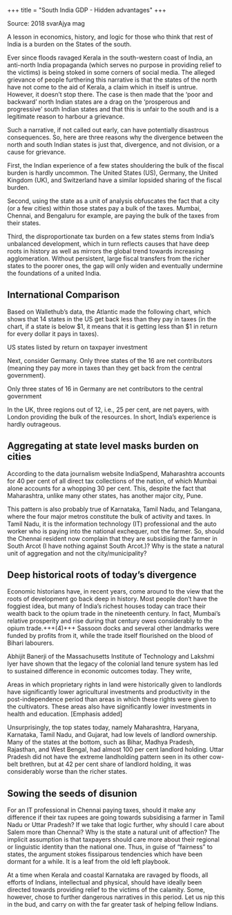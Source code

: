 +++
title = "South India GDP - Hidden advantages"
+++

Source: 2018 svarAjya mag

A lesson in economics, history, and logic for those who think that rest of India is a burden on the States of the south.

Ever since floods ravaged Kerala in the south-western coast of India, an anti-north India propaganda (which serves no purpose in providing relief to the victims) is being stoked in some corners of social media. The alleged grievance of people furthering this narrative is that the states of the north have not come to the aid of Kerala, a claim which in itself is untrue. However, it doesn’t stop there. The case is then made that the ‘poor and backward’ north Indian states are a drag on the ‘prosperous and progressive’ south Indian states and that this is unfair to the south and is a legitimate reason to harbour a grievance.

Such a narrative, if not called out early, can have potentially disastrous consequences. So, here are three reasons why the divergence between the north and south Indian states is just that, divergence, and not division, or a cause for grievance.

First, the Indian experience of a few states shouldering the bulk of the fiscal burden is hardly uncommon. The United States (US), Germany, the United Kingdom (UK), and Switzerland have a similar lopsided sharing of the fiscal burden.

Second, using the state as a unit of analysis obfuscates the fact that a city (or a few cities) within those states pay a bulk of the taxes. Mumbai, Chennai, and Bengaluru for example, are paying the bulk of the taxes from their states.

Third, the disproportionate tax burden on a few states stems from India’s unbalanced development, which in turn reflects causes that have deep roots in history as well as mirrors the global trend towards increasing agglomeration. Without persistent, large fiscal transfers from the richer states to the poorer ones, the gap will only widen and eventually undermine the foundations of a united India.

## International Comparison

Based on Wallethub’s data, the Atlantic made the following chart, which shows that 14 states in the US get back less than they pay in taxes (in the chart, if a state is below $1, it means that it is getting less than $1 in return for every dollar it pays in taxes).

US states listed by return on taxpayer investment

Next, consider Germany. Only three states of the 16 are net contributors (meaning they pay more in taxes than they get back from the central government).

Only three states of 16 in Germany are net contributors to the central government

In the UK, three regions out of 12, i.e., 25 per cent, are net payers, with London providing the bulk of the resources. In short, India’s experience is hardly outrageous.

## Aggregating at state level masks burden on cities

According to the data journalism website IndiaSpend, Maharashtra accounts for 40 per cent of all direct tax collections of the nation, of which Mumbai alone accounts for a whopping 30 per cent. This, despite the fact that Maharashtra, unlike many other states, has another major city, Pune.

This pattern is also probably true of Karnataka, Tamil Nadu, and Telangana, where the four major metros constitute the bulk of activity and taxes. In Tamil Nadu, it is the information technology (IT) professional and the auto worker who is paying into the national exchequer, not the farmer. So, should the Chennai resident now complain that they are subsidising the farmer in South Arcot (I have nothing against South Arcot.)? Why is the state a natural unit of aggregation and not the city/municipality?

## Deep historical roots of today’s divergence

Economic historians have, in recent years, come around to the view that the roots of development go back deep in history. Most people don’t have the foggiest idea, but many of India’s richest houses today can trace their wealth back to the opium trade in the nineteenth century. In fact, Mumbai’s relative prosperity and rise during that century owes considerably to the opium trade.+++(4)+++ Sassoon docks and several other landmarks were funded by profits from it, while the trade itself flourished on the blood of Bihari labourers.

Abhijit Banerji of the Massachusetts Institute of Technology and Lakshmi Iyer have shown that the legacy of the colonial land tenure system has led to sustained difference in economic outcomes today. They write,

Areas in which proprietary rights in land were historically given to landlords have significantly lower agricultural investments and productivity in the post-independence period than areas in which these rights were given to the cultivators. These areas also have significantly lower investments in health and education. [Emphasis added]

Unsurprisingly, the top states today, namely Maharashtra, Haryana, Karnataka, Tamil Nadu, and Gujarat, had low levels of landlord ownership. Many of the states at the bottom, such as Bihar, Madhya Pradesh, Rajasthan, and West Bengal, had almost 100 per cent landlord holding. Uttar Pradesh did not have the extreme landholding pattern seen in its other cow-belt brethren, but at 42 per cent share of landlord holding, it was considerably worse than the richer states.

## Sowing the seeds of disunion

For an IT professional in Chennai paying taxes, should it make any difference if their tax rupees are going towards subsidising a farmer in Tamil Nadu or Uttar Pradesh? If we take that logic further, why should I care about Salem more than Chennai? Why is the state a natural unit of affection? The implicit assumption is that taxpayers should care more about their regional or linguistic identity than the national one. Thus, in guise of “fairness” to states, the argument stokes fissiparous tendencies which have been dormant for a while. It is a leaf from the old left playbook.

At a time when Kerala and coastal Karnataka are ravaged by floods, all efforts of Indians, intellectual and physical, should have ideally been directed towards providing relief to the victims of the calamity. Some, however, chose to further dangerous narratives in this period. Let us nip this in the bud, and carry on with the far greater task of helping fellow Indians.